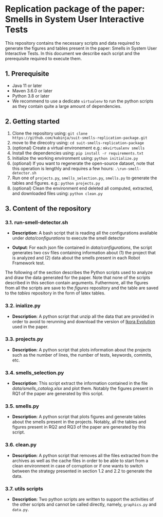 # Replication package of the paper: Smells in System User Interactive Tests

This repository contains the necessary scripts and data required to generate the figures and tables present in the paper: Smells in System User Interactive Tests. In this document we describe each script and the prerequisite required to execute them.

## 1. Prerequisite

* Java 11 or later
* Maven 3.6.0 or later
* Python 3.8 or later
* We recommend to use a dedicate `virtualenv` to run the python scripts as they contain quite a large amount of dependencies.

## 2. Getting started

1. Clone the repository using: `git clone https://github.com/kabinja/suit-smells-replication-package.git`
2. move to the direcotry using: `cd suit-smells-replication-package`
3. (optional) Create a virtual environement e.g.: `mkvirtualenv smells`
4. Install the dependencies using:  `pip install -r requirements.txt`
5. Initialize the working environment using:  `python initialize.py`
6. (optional) If you want to regenerate the open-source dataset, note that this operation is lengthly and requires a few hours: `.\run-smell-detector.sh`
7. Run one of `projects.py`, `smells_selection.py`, `smells.py` to generate the tables and figures. e.g.: `python projects.py`
8. (optional) Clean the environment end deleted all computed, extracted, and downloaded files using: `python clean.py`


## 3. Content of the repository
### 3.1. run-smell-detector.sh

* **Description**: A bash script that is reading all the configurations available under *data/configurations* to execute the smell detector

* **Output**: For each json file contained in *data/configurations*, the script generates two csv files containing information about (1) the project that is analyzed and (2) data about the smells present in each Robot Framework test.

The following of the section describes the Python scripts used to analyze and draw the data generated for the paper. Note that none of the scripts described in this section contain arguments. Futhermore, all the figures from all the scripts are save to the *figures* repository and the table are saved to the *tables* repository in the form of latex tables.

### 3.2. inialize.py

* **Description**: A python script that unzip all the data that are provided in order to avoid to rerunning and download the version of [Ikora Evolution](https://github.com/UL-SnT-Serval/ikora-evolution) used in the paper.

### 3.3. projects.py

* **Description**: A python script that plots information about the projects such as the number of lines, the number of tests, keywords, commits, etc. 

### 3.4. smells_selection.py

* **Description**: This script extract the information contained in the file *data/smells_catalog.xlsx* and plot them. Notably the figures present in RQ1 of the paper are generated by this script.

### 3.5. smells.py

* **Description**: A python script that plots figures and generate tables about the smells present in the projects. Notably, all the tables and figures present in RQ2 and RQ3 of the paper are generated by this script.

### 3.6. clean.py

* **Description**: A python script that removes all the files extracted from the archives as well as the cache files in order to be able to start from a clean environment in case of corruption or if one wants to switch between the strategy presented in section 1.2 and 2.2 to generate the data.

### 3.7. utils scripts

* **Description**: Two python scripts are written to support the activities of the other scripts and cannot be called directly, namely, `graphics.py` and `data.py`.